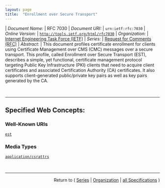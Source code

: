 ```yaml
---
layout: page
title:  "Enrollment over Secure Transport"
---
```


| *Document Name:* | RFC 7030
| *Document URI:* | `urn:ietf:rfc:7030`
| *Online Version:* | [`http://tools.ietf.org/html/rfc7030`](http://tools.ietf.org/html/rfc7030)
| *Organization:* | [Internet Engineering Task Force (IETF)](..  "List of specification series by this organization")
| *Series:* | [Request for Comments (RFC)](.  "List of specifications in this series")
| *Abstract:* | This document profiles certificate enrollment for clients using Certificate Management over CMS (CMC) messages over a secure transport. This profile, called Enrollment over Secure Transport (EST), describes a simple, yet functional, certificate management protocol targeting Public Key Infrastructure (PKI) clients that need to acquire client certificates and associated Certification Authority (CA) certificates. It also supports client-generated public/private key pairs as well as key pairs generated by the CA.

<br/>
<hr/>

## Specified Web Concepts:

### Well-Known URIs

[`est`](/concepts/well-known-uri/est "The EST server MUST support the use of the path-prefix of &#34;/.well-known/&#34; and the registered name of &#34;est&#34;. Thus, a valid EST server URI path begins with &#34;https://www.example.com/.well-known/est&#34;. Each EST operation is indicated by a path-suffix that indicates the intended operation:")

### Media Types

[`application/csrattrs`](/concepts/media-type/application/csrattrs "Responses to attribute request messages MUST be encoded as the content-type of &#34;application/csrattrs&#34; with a Content-Transfer-Encoding of &#34;base64&#34;.")



<br/>
<hr/>

<p style="text-align: right">Return to ( <a href="./">Series</a> | <a href="../">Organization</a> | <a href="../../">all Specifications</a> )</p>